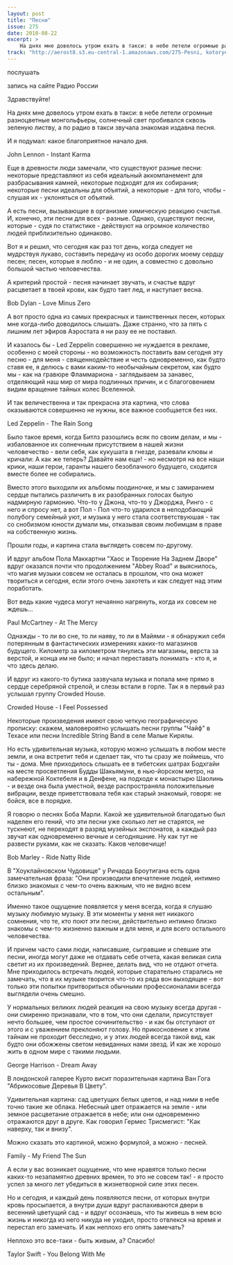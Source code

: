 ```yaml
---
layout: post
title: "Песни"
issue: 275
date: 2010-08-22
excerpt: >
    На днях мне довелось утром ехать в такси: в небе летели огромные разноцветные монгольфьеры, солнечный свет пробивался сквозь зеленую листву, а по радио в такси звучала знакомая издавна песня.
track: "http://aerost8.s3.eu-central-1.amazonaws.com/275-Pesni, kotorye ja ljublju.mp3"
---
```


послушать

запись на сайте Радио России

Здравствуйте!

На днях мне довелось утром ехать в такси: в небе летели огромные разноцветные монгольфьеры, солнечный свет пробивался сквозь зеленую листву, а по радио в такси звучала знакомая издавна песня.

И я подумал: какое благоприятное начало дня.

John Lennon - Instant Karma

Еще в древности люди замечали, что существуют разные песни: некоторые представляют из себя идеальный аккомпанемент для разбрасывания камней, некоторые подходят для их собирания; некоторые песни идеальны для объятий, а некоторые - для того, чтобы - слушая их - уклоняться от объятий.

А есть песни, вызывающие в организме химическую реакцию счастья. И, конечно, эти песни для всех - разные. Однако, существуют песни, которые - судя по статистике - действуют на огромное количество людей приблизительно одинаково.

Вот я и решил, что сегодня как раз тот день, когда следует не мудрствуя лукаво, составить передачу из особо дорогих моему сердцу песен; песен, которые я люблю - и не один, а совместно с довольно большой частью человечества.

А критерий простой - песня начинает звучать, и счастье вдруг расцветает в твоей крови, как будто тает лед, и наступает весна.

Bob Dylan - Love Minus Zero

А вот просто одна из самых прекрасных и таинственных песен, которых мне когда-либо доводилось слышать. Даже странно, что за пять с лишним лет эфиров Аэростата я ни разу ее не поставил.

И казалось бы - Led Zeppelin совершенно не нуждается в рекламе, особенно с моей стороны - но возможность поставить вам сегодня эту песню - для меня - священнодействие и честь одновременно, как будто ставя ее, я делюсь с вами каким-то необычайным секретом, как будто мы - как на гравюре Фламмариона - заглядываем за занавес, отделяющий наш мир от мира подлинных причин, и с благоговением видим вращение тайных колес Вселенной.

И так величественна и так прекрасна эта картина, что слова оказываются совершенно не нужны, все важное сообщается без них.

Led Zeppelin - The Rain Song

Было такое время, когда Битлз разошлись всяк по своим делам, и мы - избалованное их солнечным присутствием в нашей жизни человечество - вели себя, как кукушата в гнезде, разевали клювы и кричали: А как же теперь? Давайте нам еще! - но несмотря на все наши крики, наши герои, гаранты нашего безоблачного будущего, сходится вместе более не собирались.

Вместо этого выходили их альбомы поодиночке, и мы с замиранием сердце пытались различить в их разобранных голосах былую надмирную гармонию. Что-то у Джона, что-то у Джорджа, Ринго - с него и спросу нет, а вот Пол - Пол что-то ударился в неподобающий полубогу семейный уют, и музыка у него стала соответствуюшая - так со снобизмом юности думали мы, отказывая своим любимцам в праве на собственную жизнь.

Прошли годы, и картина стала выглядеть совсем по-другому.

И вдруг альбом Пола Маккартни "Хаос и Творение На Заднем Дворе" вдруг оказался почти что продолжением "Abbey Road" и выяснилось, что магия музыки совсем не осталась в прошлом, что она может твориться и сегодня, если этого очень захотеть и как следует над этим поработать.

Вот ведь какие чудеса могут нечаянно нагрянуть, когда их совсем не ждешь...

Paul McCartney - At The Mercy

Однажды - то ли во сне, то ли наяву, то ли в Майями - я обнаружил себя потерянным в фантастических измерениях каких-то магазинов будущего. Километр за километром тянулись эти магазины, верста за верстой, и конца им не было; и начал переставать понимать - кто я, и что здесь делаю.

И вдруг из какого-то бутика зазвучала музыка и попала мне прямо в сердце серебряной стрелой, и слезы встали в горле. Так я в первый раз услышал группу Crowded House.

Crowded House - I Feel Possessed

Некоторые произведения имеют свою четкую географическую прописку: скажем, маловероятно услышать песни группы "Чайф" в Техасе или песни Incredible String Band в селе Малые Кирялы.

Но есть удивительная музыка, которую можно услышать в любом месте земли, и она встретит тебя и сделает так, что ты сразу же поймешь, что ты - дома. Мне приходилось слышать ее в тибетских шатрах Бодхгайи на месте просветления Будды Шакьямуни, в нью-йорском метро, на набережной Коктебеля и в Денфене, на подходе к монастырю Шаолинь - и везде она была уместной, везде распространяла положительные вибрации, везде приветствовала тебя как старый знакомый, говоря: не бойся, все в порядке.

Я говорю о песнях Боба Марли. Какой же удивительной благодатью был наделен его гений, что эти песни уже сколько лет не старятся, не тускнеют, не переходят в разряд музейных экспонатов, а каждый раз звучат как одновременно вечные и сегодняшние. Ну как тут не развести руками, как не сказать: Каков человечище!

Bob Marley - Ride Natty Ride

В "Хоуклайновском Чудовище" у Ричарда Броутигана есть одна замечательная фраза: "Они производили впечатление людей, интимно близко знакомых с чем-то очень важным, что не видно всем остальным".

Именно такое ощущение появляется у меня всегда, когда я слушаю музыку любимую музыку. В эти моменты у меня нет никакого сомнения, что те, кто поют эти песни, действительно интимно близко знакомы с чем-то жизненно важным и для меня, и для всего остального человечества.

И причем часто сами люди, написавшие, сыгравшие и спевшие эти песни, иногда могут даже не отдавать себе отчета, какая великая сила светит из их произведений. Вернее, делать вид, что не отдают отчета. Мне приходилось встречать людей, которые старательно старались не замечать, что в их музыке творится что-то из ряда вон выходящее - вот только эти попытки притвориться обычными профессионалами всегда выглядели очень смешно.

У нормальных великих людей реакция на свою музыку всегда другая - они смиренно признавали, что в том, что они сделали, присутствует нечто большее, чем простое сочинительство - и как бы отступают от этого и с уважением преклоняют голову. Но прикосновение к этим тайнам не проходит бесследно, и у этих людей всегда такой вид, как будто они обожжены светом невиданных нами звезд. И как же хорошо жить в одном мире с такими людьми.

George Harrison - Dream Away

В лондонской галерее Курто висит поразительная картина Ван Гога "Абрикосовые Деревья В Цвету".

Удивительная картина: сад цветущих белых цветов, и над ними в небе точно такие же облака. Небесный цвет отражается на земле - или земное расцветание отражается в небе; или они одновременно отражаются друг в друге. Как говорил Гермес Трисмегист: "Как наверху, так и внизу".

Можно сказать это картиной, можно формулой, а можно - песней.

Family - My Friend The Sun

А если у вас возникает ощущение, что мне нравятся только песни каких-то незапамятно древних времен, то это не совсем так! - я просто успел за много лет убедиться в жизнетворной силе этих песен.

Но и сегодня, и каждый день появляются песни, от которых внутри кровь просыпается, а внутри души вдруг распахиваются двери в весенний цветущий сад - и вдруг осознаешь, что ты живешь в нем всю жизнь и никогда из него никуда не уходил, просто отвлекся на время и перестал его замечать. И как неплохо его опять замечать?

Неплохо это все-таки - быть живым, а? Спасибо!

Taylor Swift - You Belong With Me
